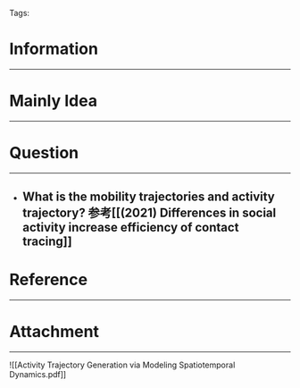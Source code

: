 Tags: 
# Information
---


# Mainly Idea
---


# Question
---
- What is the mobility trajectories and activity trajectory? 参考[[(2021) Differences in social activity increase efficiency of contact tracing]]
	- 

# Reference
---


# Attachment
---
![[Activity Trajectory Generation via Modeling Spatiotemporal Dynamics.pdf]]